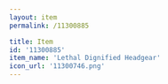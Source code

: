 ```yaml
---
layout: item
permalink: /11300885

title: Item
id: '11300885'
item_name: 'Lethal Dignified Headgear'
icon_url: '11300746.png'
---
```

